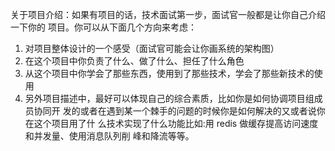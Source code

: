 关于项⽬介绍：如果有项⽬的话，技术⾯试第⼀步，⾯试官⼀般都是让你⾃⼰介绍⼀下你的
项⽬。你可以从下⾯⼏个⽅向来考虑：
1. 对项⽬整体设计的⼀个感受（⾯试官可能会让你画系统的架构图）
2. 在这个项⽬中你负责了什么、做了什么、担任了什么⻆⾊
3. 从这个项⽬中你学会了那些东⻄，使⽤到了那些技术，学会了那些新技术的使⽤
4. 另外项⽬描述中，最好可以体现⾃⼰的综合素质，⽐如你是如何协调项⽬组成员协同开
发的或者在遇到某⼀个棘⼿的问题的时候你是如何解决的⼜或者说你在这个项⽬⽤了什
么技术实现了什么功能⽐如:⽤ redis 做缓存提⾼访问速度和并发量、使⽤消息队列削
峰和降流等等。

